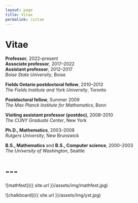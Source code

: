 ```yaml
---
layout: page
title: Vitae
permalink: /vitae
---
```


# Vitae

**Professor**, 2022&ndash;present  
**Associate professor**, 2017&ndash;2022  
**Assistant professor**, 2012&ndash;2017  
*Boise State University*, Boise

**Fields Ontario postdoctoral fellow**, 2010&ndash;2012  
*The Fields Institute and York University*, Toronto

**Postdoctoral fellow**, Summer 2009  
*The Max Planck Institute for Mathematics*, Bonn 

**Visiting assistant professor (postdoc)**, 2008&ndash;2010  
*The CUNY Graduate Center*, New York

**Ph.D., Mathematics**, 2003&ndash;2008  
*Rutgers University*, New Brunswick

**B.S., Mathematics** and **B.S., Computer science**, 2000&ndash;2003  
*The University of Washington*, Seattle

# ---

![mathfest]({{ site.url }}/assets/img/mathfest.jpg)

![chalkboard]({{ site.url }}/assets/img/yst.jpg)
